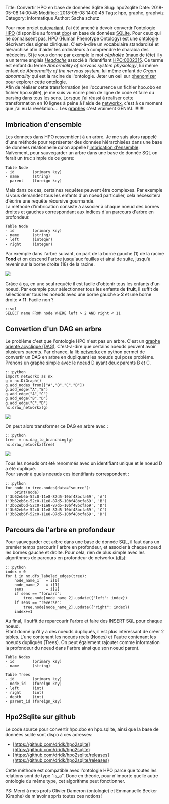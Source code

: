 Title: Convertir HPO en base de données Sqlite
Slug: hpo2sqlite
Date: 2018-05-08 14:00:45
Modified: 2018-05-08 14:00:45
Tags: hpo, graphe, graphviz 
Category: informatique
Author: Sacha schutz

Pour mon projet [cutevariant](https://github.com/labsquare/CuteVariant), j'ai été amené à devoir convertir l'ontologie [HPO](http://human-phenotype-ontology.github.io/) (disponible au format [obo](http://purl.obolibrary.org/obo/hp.obo)) en base de données [SQLite](https://fr.wikipedia.org/wiki/SQLite). Pour ceux qui ne connaissent pas, HPO (Human Phenotype Ontology) est une [ontologie](https://fr.wikipedia.org/wiki/Ontologie) décrivant des signes cliniques. C'est-à-dire un vocabulaire standardisé et hiérarchisé afin d'aider les ordinateurs à comprendre le charabia des médecins. Si je vous donne par exemple le mot *céphalée* (maux de tête) il y a un terme anglais *[Headache](http://compbio.charite.de/hpoweb/showterm?id=HP:0000118#id=HP:0002315)* associé à l'identifiant [HPO:0002315](http://compbio.charite.de/hpoweb/showterm?id=HP:0000118#id=HP:0002315). Ce terme est enfant du terme *Abnormality of nervous system physiology*, lui même enfant de *Abnormality of the nervous system*, lui même enfant de *Organ abnormality* qui est la racine de l'ontologie. Jeter un oeil sur [phenomizer](http://compbio.charite.de/phenomizer/) pour explorer cette ontologie.    
Afin de réaliser cette transformation (en l'occurrence un fichier hpo.obo en fichier hpo.sqlite), je me suis vu écrire plein de ligne de code et faire du parsing dans tous les sens. Lorsque j'ai réussi à réaliser cette transformation en 10 lignes à peine à l'aide de [networkx](https://networkx.github.io/), c'est à ce moment que j'ai eu la révélation.... Les [graphes](https://fr.wikipedia.org/wiki/Graphe) c'est vraiment GÉNIAL !!!!!!!! 


## Imbrication d'ensemble
Les données dans HPO ressemblent à un arbre. Je me suis alors rappelé d'une méthode pour représenter des données hiérarchisées dans une base de données relationnelle qu'on appelle l'[imbrication d'ensemble](https://fr.wikipedia.org/wiki/Imbrication_d%27ensembles).    
Naïvement, pour sauvegarder un arbre dans une base de donnée SQL on ferait un truc simple de ce genre:

    Table Node
    - id        (primary key)
    - name      (string)
    - parent    (foreign key)

Mais dans ce cas, certaines requêtes peuvent être complexes. Par exemple si vous demandez tous les enfants d'un noeud particulier, cela nécessitera d'écrire une requête récursive gourmande.    
La méthode d'imbrication consiste à associer à chaque noeud des bornes droites et gauches correspondant aux indices d'un parcours d'arbre en profondeur. 

    Table Node
    - id        (primary key)
    - name      (string)
    - left      (integer)
    - right     (integer)

Par exemple dans l'arbre suivant, on part de la borne gauche (1) de la racine **Food** et on descend l'arbre jusqu'aux feuilles et ainsi de suite, jusqu'à revenir sur la borne droite (18) de la racine.   

<div class="figure">
    <img src="images/hpo2sqlite/imbrication.png" />
    <div class="legend"> </div>
</div>

Grâce à ça, en une seul requête il est facile d'obtenir tous les enfants d'un noeud. Par exemple pour sélectionner tous les enfants de **fruit**, il suffit de sélectionner tous les noeuds avec une borne gauche **> 2** et une borne droite **< 11**. Facile non ? 

    ::sql
    SELECT name FROM node WHERE left > 2 AND right < 11


## Convertion d'un DAG en arbre 
Le problème c'est que l'ontologie HPO n'est pas un arbre. C'est un [graphe orienté acyclique (DAG)](https://fr.wikipedia.org/wiki/Graphe_orient%C3%A9_acyclique). C'est-à-dire que certains noeuds peuvent avoir plusieurs parents. Par chance, la lib [networkx](https://networkx.github.io/) en python permet de convertir un DAG en arbre en dupliquant les noeuds qui pose problème.     
Prenons un graphe simple avec le noeud D ayant deux parents B et C. 

    :::python
    import networkx as nx
    g = nx.DiGraph()
    g.add_nodes_from(["A","B","C","D"])
    g.add_edge("A","B")
    g.add_edge("A","C")
    g.add_edge("B","D")
    g.add_edge("C","D")
    nx.draw_networkx(g)

<div class="figure">
    <img src="images/hpo2sqlite/dag.png" />
    <div class="legend"> </div>
</div>

On peut alors transformer ce DAG en arbre avec : 

    :::python
    tree  = nx.dag_to_branching(g)
    nx.draw_networkx(tree)

<div class="figure">
    <img src="images/hpo2sqlite/tree.png" />
    <div class="legend"> </div>
</div>

Tous les noeuds ont été renommés avec un identifiant unique et le noeud D a été dupliqué.   
Pour savoir à quels noeuds ces identifiants correspondent : 

    :::python
    for node in tree.nodes(data="source"):
        print(node)
    ('3b62eb6b-52c0-11e8-87d5-10bf48bcfa69', 'A')
    ('3b62eb6c-52c0-11e8-87d5-10bf48bcfa69', 'B')
    ('3b62eb6d-52c0-11e8-87d5-10bf48bcfa69', 'D')
    ('3b62eb6e-52c0-11e8-87d5-10bf48bcfa69', 'C')
    ('3b62eb6f-52c0-11e8-87d5-10bf48bcfa69', 'D')

## Parcours de l'arbre en profondeur 
Pour sauvegarder cet arbre dans une base de donnée SQL, il faut dans un premier temps parcourir l'arbre en profondeur, et associer à chaque noeud les bornes gauche et droite. Pour cela, rien de plus simple avec les algorithmes de parcours en profondeur de networkx ([dfs](https://networkx.github.io/documentation/networkx-1.10/reference/algorithms.traversal.html)): 

    :::python
    index = 0
    for i in nx.dfs_labeled_edges(tree):
        node_name_1   = i[0]
        node_name_2   = i[1] 
        sens          = i[2]
        if sens == "forward":
            tree.node[node_name_2].update({"left": index})
        if sens == "reverse":
            tree.node[node_name_2].update({"right": index})
        index+=1

Au final, il suffit de reparcourir l'arbre et faire des INSERT SQL pour chaque noeud.   
Étant donné qu'il y a des noeuds dupliqués, il est plus intéressant de créer 2 tables. L'une contenant les noeuds réels (Nodes) et l'autre contenant les noeuds dupliqués (Trees). On peut également rajouter comme information la profondeur du noeud dans l'arbre ainsi que son noeud parent.

    Table Nodes
    - id        (primary key)
    - name      (string)

    Table Trees 
    - id        (primary key)
    - node_id   (foreign key)
    - left      (int)
    - right     (int)
    - depth     (int)
    - parent_id (foreign_key)


## Hpo2Sqlite sur github  
Le code source pour convertir hpo.obo en hpo.sqlite, ainsi que la base de données sqlite sont dispo à ces adresses:

- [https://github.com/dridk/hpo2sqlite](https://github.com/dridk/hpo2sqlite)
- [https://github.com/dridk/hpo2sqlite/releases](https://github.com/dridk/hpo2sqlite/releases)

Cette méthode est compatible avec l'ontologie HPO parce que toutes les relations sont de type "is_a". Donc en théorie, pour n'importe quelle autre ontologie du même type, cet algorithme peut fonctionner. 

PS: 
Merci à mes profs Olivier Dameron (ontologie) et Emmanuelle Becker (Graphe) de m'avoir appris toutes ces notions!
